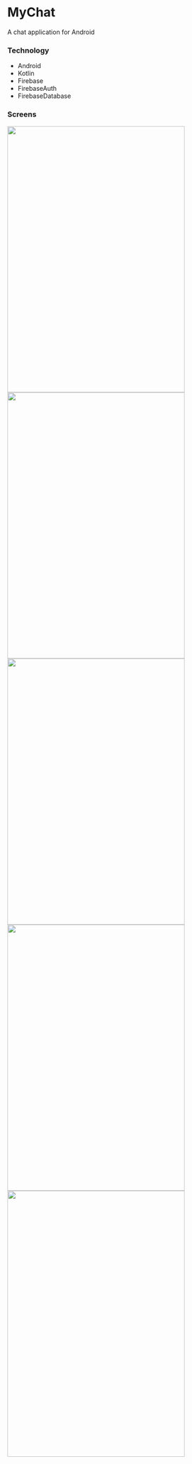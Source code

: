 # MyChat
A chat application for Android 

### Technology 
- Android
- Kotlin
- Firebase
- FirebaseAuth
- FirebaseDatabase

### Screens

<img src="https://github.com/alamin39/MyChat/assets/39402639/033bba49-ceac-42e4-bfa7-f9fbcd20a1de" width="400" height="600">

<img src="https://github.com/alamin39/MyChat/assets/39402639/e40aff3f-6927-4436-a34f-ff65100f7433" width="400" height="600">

<img src="https://github.com/alamin39/MyChat/assets/39402639/b84d7ac4-7b49-4f98-bba6-9d2ea243c57f" width="400" height="600">

<img src="https://github.com/alamin39/MyChat/assets/39402639/41ffdf4d-10b9-4961-955d-9cfd3cbb7be1" width="400" height="600">

<img src="https://github.com/alamin39/MyChat/assets/39402639/d43b0a6e-efc8-4b4b-8df3-52249785320a" width="400" height="600">
